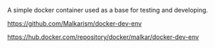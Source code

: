 A simple docker container used as a base for testing and developing.

https://github.com/Malkarism/docker-dev-env

https://hub.docker.com/repository/docker/malkar/docker-dev-env

